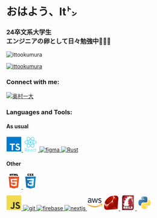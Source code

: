 <h1>おはよう、It㌧</h1>
<h3>
  24卒文系大学生
  <br />
  エンジニアの卵として日々勉強中🧑🏻‍💻
</h3>

<!-- トロフィー部分（ザコいから消している） -->
<p align="left"> <img src="https://komarev.com/ghpvc/?username=ittookumura&label=Profile%20views&color=0e75b6&style=flat" alt="ittookumura" /> </p>

<p align="left"> <a href="https://github.com/ryo-ma/github-profile-trophy"><img src="https://github-profile-trophy.vercel.app/?username=ittookumura" alt="ittookumura" /></a> </p> 

<h3 align="left">Connect with me:</h3>
<p align="left">
<a href="https://www.facebook.com/profile.php?id=100092425363519" target="blank"><img align="center" src="https://raw.githubusercontent.com/rahuldkjain/github-profile-readme-generator/master/src/images/icons/Social/facebook.svg" alt="奥村一大" height="30" width="40" /></a>
</p>

<h3 align="left">Languages and Tools:</h3>
<h4 align="left">As usual</h4>
  <a href="https://www.typescriptlang.org/" target="_blank" rel="noreferrer"> <img src="https://raw.githubusercontent.com/devicons/devicon/master/icons/typescript/typescript-original.svg" alt="typescript" width="40" height="40"/> </a> 
  <a href="https://reactjs.org/" target="_blank" rel="noreferrer"> <img src="https://raw.githubusercontent.com/devicons/devicon/master/icons/react/react-original-wordmark.svg" alt="react" width="40" height="40"/> </a> 
  <a href="https://www.figma.com/" target="_blank" rel="noreferrer"> <img src="https://www.vectorlogo.zone/logos/figma/figma-icon.svg" alt="figma" width="40" height="40"/> </a> 
  <a href="https://www.rust-lang.org/ja"><img src="https://www.rust-lang.org/static/images/rust-logo-blk.svg" alt="Rust" width="40" height="40"/></a>
</p>


<h4 align="left">Other</h4>
<p align="left">
  <a href="https://www.w3.org/html/" target="_blank" rel="noreferrer"> <img src="https://raw.githubusercontent.com/devicons/devicon/master/icons/html5/html5-original-wordmark.svg" alt="html5" width="40" height="40"/> </a> 
  <a href="https://www.w3schools.com/css/" target="_blank" rel="noreferrer"><img src="https://raw.githubusercontent.com/devicons/devicon/master/icons/css3/css3-original-wordmark.svg" alt="css3" width="40" height="40"/></a>
<p align="left">
  <a href="https://developer.mozilla.org/en-US/docs/Web/JavaScript" target="_blank" rel="noreferrer"><img src="https://raw.githubusercontent.com/devicons/devicon/master/icons/javascript/javascript-original.svg" alt="javascript" width="40" height="40"/> </a> 
  <a href="https://git-scm.com/" target="_blank" rel="noreferrer"> <img src="https://www.vectorlogo.zone/logos/git-scm/git-scm-icon.svg" alt="git" width="40" height="40"/> </a> 
  <a href="https://firebase.google.com/" target="_blank" rel="noreferrer"> <img src="https://www.vectorlogo.zone/logos/firebase/firebase-icon.svg" alt="firebase" width="40" height="40"/> </a> 
  <a href="https://nextjs.org/" target="_blank" rel="noreferrer"> <img src="https://cdn.worldvectorlogo.com/logos/nextjs-2.svg" alt="nextjs" width="40" height="40"/> </a> 
  <a href="https://aws.amazon.com" target="_blank" rel="noreferrer"><img src="https://raw.githubusercontent.com/devicons/devicon/master/icons/amazonwebservices/amazonwebservices-original-wordmark.svg" alt="aws" width="40" height="40"/></a> 
  <a href="https://www.ruby-lang.org/en/" target="_blank" rel="noreferrer"> <img src="https://raw.githubusercontent.com/devicons/devicon/master/icons/ruby/ruby-original.svg" alt="ruby" width="40" height="40"/> </a> 
  <a href="https://rubyonrails.org" target="_blank" rel="noreferrer"> <img src="https://raw.githubusercontent.com/devicons/devicon/master/icons/rails/rails-original-wordmark.svg" alt="rails" width="40" height="40"/> </a> 
  <a href="https://www.python.org" target="_blank" rel="noreferrer"> <img src="https://raw.githubusercontent.com/devicons/devicon/master/icons/python/python-original.svg" alt="python" width="40" height="40"/> </a>
</p>

<!-- スキル使用ランキングだが、publicがstataのみだから今は消している -->
<!-- <p><img align="left" src="https://github-readme-stats.vercel.app/api/top-langs?username=ittookumura&show_icons=true&locale=en&layout=compact" alt="ittookumura" /></p> -->

<!-- ここら辺もPR数などが現状非公開だから消している -->
<!-- <p>&nbsp;<img align="center" src="https://github-readme-stats.vercel.app/api?username=ittookumura&show_icons=true&locale=en" alt="ittookumura" /></p>

<p><img align="center" src="https://github-readme-streak-stats.herokuapp.com/?user=ittookumura&" alt="ittookumura" /></p> -->
